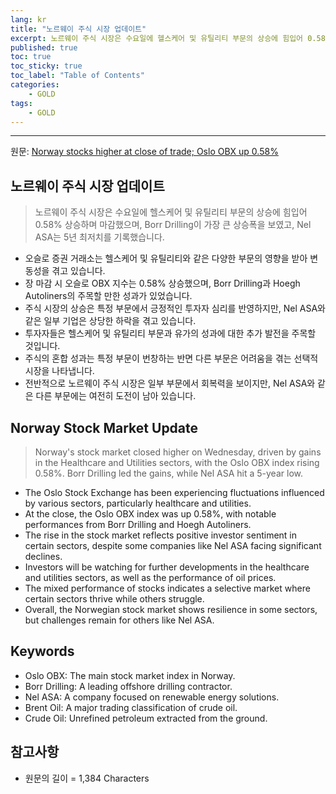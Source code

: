 ```yaml
---
lang: kr
title: "노르웨이 주식 시장 업데이트"
excerpt: 노르웨이 주식 시장은 수요일에 헬스케어 및 유틸리티 부문의 상승에 힘입어 0.58% 상승하며 마감했으며, Borr Drilling이 가장 큰 상승폭을 보였고, Nel ASA는 5년 최저치를 기록했습니다.
published: true
toc: true
toc_sticky: true
toc_label: "Table of Contents"
categories:
    - GOLD
tags:
    - GOLD
---
```


---

  원문: [Norway stocks higher at close of trade; Oslo OBX up 0.58%](https://www.investing.com/news/stock-market-news/norway-stocks-higher-at-close-of-trade-oslo-obx-up-058-3788608)

## 노르웨이 주식 시장 업데이트

> 노르웨이 주식 시장은 수요일에 헬스케어 및 유틸리티 부문의 상승에 힘입어 0.58% 상승하며 마감했으며, Borr Drilling이 가장 큰 상승폭을 보였고, Nel ASA는 5년 최저치를 기록했습니다.


- 오슬로 증권 거래소는 헬스케어 및 유틸리티와 같은 다양한 부문의 영향을 받아 변동성을 겪고 있습니다.
- 장 마감 시 오슬로 OBX 지수는 0.58% 상승했으며, Borr Drilling과 Hoegh Autoliners의 주목할 만한 성과가 있었습니다.
- 주식 시장의 상승은 특정 부문에서 긍정적인 투자자 심리를 반영하지만, Nel ASA와 같은 일부 기업은 상당한 하락을 겪고 있습니다.
- 투자자들은 헬스케어 및 유틸리티 부문과 유가의 성과에 대한 추가 발전을 주목할 것입니다.
- 주식의 혼합 성과는 특정 부문이 번창하는 반면 다른 부문은 어려움을 겪는 선택적 시장을 나타냅니다.
- 전반적으로 노르웨이 주식 시장은 일부 부문에서 회복력을 보이지만, Nel ASA와 같은 다른 부문에는 여전히 도전이 남아 있습니다.

## Norway Stock Market Update

> Norway's stock market closed higher on Wednesday, driven by gains in the Healthcare and Utilities sectors, with the Oslo OBX index rising 0.58%. Borr Drilling led the gains, while Nel ASA hit a 5-year low.


- The Oslo Stock Exchange has been experiencing fluctuations influenced by various sectors, particularly healthcare and utilities.
- At the close, the Oslo OBX index was up 0.58%, with notable performances from Borr Drilling and Hoegh Autoliners.
- The rise in the stock market reflects positive investor sentiment in certain sectors, despite some companies like Nel ASA facing significant declines.
- Investors will be watching for further developments in the healthcare and utilities sectors, as well as the performance of oil prices.
- The mixed performance of stocks indicates a selective market where certain sectors thrive while others struggle.
- Overall, the Norwegian stock market shows resilience in some sectors, but challenges remain for others like Nel ASA.

## Keywords

- Oslo OBX: The main stock market index in Norway.
- Borr Drilling: A leading offshore drilling contractor.
- Nel ASA: A company focused on renewable energy solutions.
- Brent Oil: A major trading classification of crude oil.
- Crude Oil: Unrefined petroleum extracted from the ground.

## 참고사항

- 원문의 길이 = 1,384 Characters

